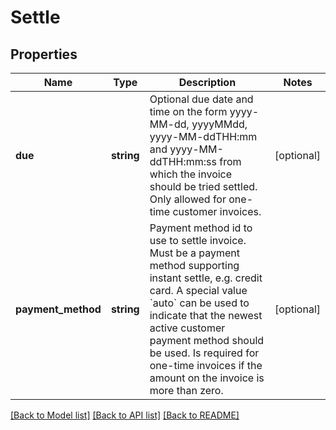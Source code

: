 # Settle

## Properties
Name | Type | Description | Notes
------------ | ------------- | ------------- | -------------
**due** | **string** | Optional due date and time on the form yyyy-MM-dd, yyyyMMdd, yyyy-MM-ddTHH:mm and yyyy-MM-ddTHH:mm:ss from which the invoice should be tried settled. Only allowed for one-time customer invoices. | [optional] 
**payment_method** | **string** | Payment method id to use to settle invoice. Must be a payment method supporting instant settle, e.g. credit card. A special value &#x60;auto&#x60; can be used to indicate that the newest active customer payment method should be used. Is required for one-time invoices if the amount on the invoice is more than zero. | [optional] 

[[Back to Model list]](../README.md#documentation-for-models) [[Back to API list]](../README.md#documentation-for-api-endpoints) [[Back to README]](../README.md)


